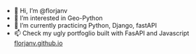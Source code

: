 - 👋 Hi, I’m @florjanv
- 👀 I’m interested in Geo-Python
- 🌱 I’m currently practicing Python, Django, fastAPI
- 📫 Check my ugly portfoglio built with FasAPI and Javascript [florjanv.github.io](https://florjanv.github.io/)

<!---
florjanv/florjanv is a ✨ special ✨ repository because its `README.md` (this file) appears on your GitHub profile.
You can click the Preview link to take a look at your changes.
--->
